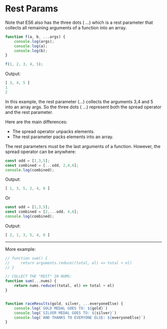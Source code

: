 # Rest Params

Note that ES6 also has the three dots ( ...) which is a rest parameter that collects all remaining arguments of a function into an array.



```js
function f(a, b, ...args) {
    console.log(args); 
    console.log(a); 
    console.log(b); 
}

f(1, 2, 3, 4, 5);
```
Output:

```js
[ 3, 4, 5 ]
1
2
```
In this example, the rest parameter (...) collects the arguments 3,4 and 5 into an array args. So the three dots ( ...) represent both the spread operator and the rest parameter.

Here are the main differences:

* The spread operator unpacks elements.
* The rest parameter packs elements into an array.

The rest parameters must be the last arguments of a function. However, the spread operator can be anywhere:
```js
const odd = [1,3,5];
const combined = [...odd, 2,4,6];
console.log(combined);
```

Output:

```js
[ 1, 3, 5, 2, 4, 6 ]
```

Or

```js
const odd = [1,3,5];
const combined = [2,...odd, 4,6];
console.log(combined);
```

Output:
```js
[ 2, 1, 3, 5, 4, 6 ]
```

***

More example:

```js
// function sum() {
//     return arguments.reduce((total, el) => total + el)
// }

// COLLECT THE "REST" IN NUMS:
function sum(...nums) {
    return nums.reduce((total, el) => total + el)
}


function raceResults(gold, silver, ...everyoneElse) {
    console.log(`GOLD MEDAL GOES TO: ${gold}`)
    console.log(`SILVER MEDAL GOES TO: ${silver}`)
    console.log(`AND THANKS TO EVERYONE ELSE: ${everyoneElse}`)
}
```